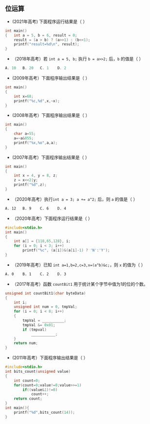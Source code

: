 ## 位运算

- (2021年高考) 下面程序运行结果是（            ）

```c
int main()
{   int a = 5, b = 6, result = 0;
    result = (a > b) ? (a>>1) : (b<<1);
    printf("result=%d\n", result);
}
```

- （2018年高考）若 `int a = 5, b;` 执行 `b = a>>2;` 后，`b` 的值是（        ）

```c
A. 10	B. 20	C. 1	D. 2
```

- (2009年高考）下面程序输出结果是（        ）

```c
int main()
{   
    int x=68;
	printf("%c,%d",x,~x);
}
```

- (2008年高考）下面程序输出结果是（        ）

```c
int main()
{	
    char a=55;
	a=~a&055;
	printf("%x,%o",a,a);
}
```

- (2007年高考）下面程序输出结果是（        ）

```c
int main()
{   
    int x = 4, y = 8, z;
	z = x<<2|y;
	printf("%d",z);
}
```

- （2020年高考）执行`int a = 3; a += a^2;` 后，则 `a` 的值是（        ）

```tex
A. 12	B. 9	C. 6	D. 4
```

- （2020年高考）下面程序运行结果是（        ）

```c
#include<stdio.h>
int main()
{
    int a[] = {118,65,128}, i;
    for (i = 0; i < 3; i++)
        printf("%c", (a[i])&(a[i]-1) ? 'N':'Y');
}
```

- （2019年高考）已知 `int a=1,b=2,c=3,x=(a^b)&c;`，则 `x` 的值为（        ）

```tex
A. 0	B. 1	C. 2	D. 3
```

- （2017年高考）函数 `countBit1` 用于统计某个字节中值为1的位的个数。

```c
unsigned int countBit1(char byteData)
{
    int i;
    unsigned int num = 0, tmpVal;
    for (i = 0; i < 8; i++)
    {
        tmpVal = __________;
        tmpVal &= 0x01;
        if (tmpval)
            ___________;
    }
    return num;
}
```

- (2011年高考）下面程序输出结果是（        ）

```c
#include<stdio.h>
int bits_count(unsigned value)
{   
    int count=0;
	for(count=0;value!=0;value>>=1)
		if((value&1)!=0)
            count++;
	return count;
}
int main(){
	printf("%d",bits_count(14));
}
```
